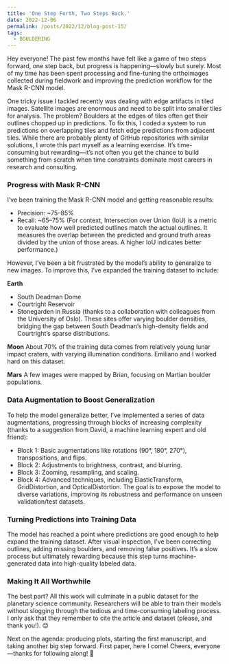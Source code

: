 ```yaml
---
title: 'One Step Forth, Two Steps Back.'
date: 2022-12-06
permalink: /posts/2022/12/blog-post-15/
tags:
  - BOULDERING
---
```


Hey everyone! The past few months have felt like a game of two steps forward, one step back, but progress is happening—slowly but surely. Most of my time has been spent processing and fine-tuning the orthoimages collected during fieldwork and improving the prediction workflow for the Mask R-CNN model.

One tricky issue I tackled recently was dealing with edge artifacts in tiled images. Satellite images are enormous and need to be split into smaller tiles for analysis. The problem? Boulders at the edges of tiles often get their outlines chopped up in predictions. To fix this, I coded a system to run predictions on overlapping tiles and fetch edge predictions from adjacent tiles. While there are probably plenty of GitHub repositories with similar solutions, I wrote this part myself as a learning exercise. It’s time-consuming but rewarding—it’s not often you get the chance to build something from scratch when time constraints dominate most careers in research and consulting.

### Progress with Mask R-CNN
I’ve been training the Mask R-CNN model and getting reasonable results:

- Precision: ~75–85%
- Recall: ~65–75%
(For context, Intersection over Union (IoU) is a metric to evaluate how well predicted outlines match the actual outlines. It measures the overlap between the predicted and ground truth areas divided by the union of those areas. A higher IoU indicates better performance.)

However, I’ve been a bit frustrated by the model’s ability to generalize to new images. To improve this, I’ve expanded the training dataset to include:

**Earth**

- South Deadman Dome
- Courtright Reservoir
- Stonegarden in Russia (thanks to a collaboration with colleagues from the University of Oslo).
These sites offer varying boulder densities, bridging the gap between South Deadman’s high-density fields and Courtright’s sparse distributions.

**Moon**
About 70% of the training data comes from relatively young lunar impact craters, with varying illumination conditions. Emiliano and I worked hard on this dataset.

**Mars**
A few images were mapped by Brian, focusing on Martian boulder populations.

### Data Augmentation to Boost Generalization
To help the model generalize better, I’ve implemented a series of data augmentations, progressing through blocks of increasing complexity (thanks to a suggestion from David, a machine learning expert and old friend):

- Block 1: Basic augmentations like rotations (90°, 180°, 270°), transpositions, and flips.
- Block 2: Adjustments to brightness, contrast, and blurring.
- Block 3: Zooming, resampling, and scaling.
- Block 4: Advanced techniques, including ElasticTransform, GridDistortion, and OpticalDistortion.
The goal is to expose the model to diverse variations, improving its robustness and performance on unseen validation/test datasets.

### Turning Predictions into Training Data
The model has reached a point where predictions are good enough to help expand the training dataset. After visual inspection, I’ve been correcting outlines, adding missing boulders, and removing false positives. It’s a slow process but ultimately rewarding because this step turns machine-generated data into high-quality labeled data.

### Making It All Worthwhile
The best part? All this work will culminate in a public dataset for the planetary science community. Researchers will be able to train their models without slogging through the tedious and time-consuming labeling process. I only ask that they remember to cite the article and dataset (please, and thank you!). 😊

Next on the agenda: producing plots, starting the first manuscript, and taking another big step forward. First paper, here I come! Cheers, everyone—thanks for following along! 🎉
